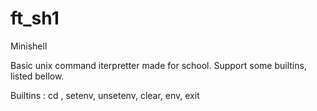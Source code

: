 # ft_sh1
Minishell

Basic unix command iterpretter made for school. Support some builtins, listed bellow.

Builtins : cd , setenv, unsetenv, clear, env, exit
